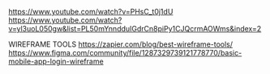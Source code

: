 https://www.youtube.com/watch?v=PHsC_t0j1dU
https://www.youtube.com/watch?v=yl3uoL050gw&list=PL50mYnndduIGdrCn8piPy1CJQcrmAOWms&index=2


WIREFRAME TOOLS
https://zapier.com/blog/best-wireframe-tools/
https://www.figma.com/community/file/1287329739121778770/basic-mobile-app-login-wireframe
